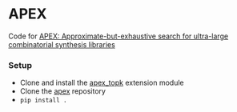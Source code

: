 # APEX
Code for [APEX: Approximate-but-exhaustive search for ultra-large combinatorial synthesis libraries]()


### Setup

- Clone and install the [apex_topk](https://github.com/AtomwiseInc/apex_topk) extension module
- Clone the [apex](https://github.com/AtomwiseInc/apex/) repository
- `pip install .`